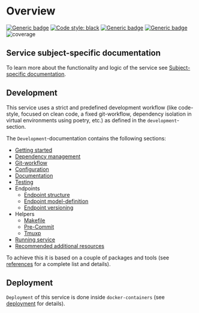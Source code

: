 # Overview

[![Generic badge](https://img.shields.io/badge/Python-3.7-green.svg)](https://shields.io/)
[![Code style: black](https://img.shields.io/badge/code%20style-black-000000.svg)](https://github.com/psf/black)
[![Generic badge](https://img.shields.io/badge/Using-poetry-blue.svg)](https://github.com/sdispater/poetry)
[![Generic badge](https://img.shields.io/badge/Using-PreCommit-grey.svg)](https://pre-commit.com/)
![coverage](apidoc/coverage.svg)


## Service subject-specific documentation

To learn more about the functionality and logic of the service see
[Subject-specific documentation](apidoc/subject_specific_documentation/index.html).


## Development

This service uses a strict and predefined development workflow (like
code-style, focused on clean code, a fixed git-workflow, dependency isolation
in virtual environments using poetry, etc.) as defined in
the `development`-section.

The `Development`-documentation contains the following sections:

* [Getting started](apidoc/development/getting_started/index.html)
* [Dependency management](apidoc/development/dependency_management/index.html)
* [Git-workflow](apidoc/development/git_workflow/index.html)
* [Configuration](apidoc/configuration/index.html)
* [Documentation](apidoc/development/documentation/index.html)
* [Testing](apidoc/development/testing/index.html)
* Endpoints
    * [Endpoint structure](apidoc/development/endpoint_structure/index.html)
    * [Endpoint model-definition](apidoc/development/endpoint_models/index.html)
    * [Endpoint versioning](apidoc/development/versioning/index.html)
* Helpers
    * [Makefile](apidoc/development/helpers/makefile/index.html)
    * [Pre-Commit](apidoc/development/helpers/pre-commit/index.html)
    * [Tmuxp](apidoc/development/helpers/tmuxp/index.html)
* [Running service](apidoc/development/running_service/index.html)
* [Recommended additional resources](apidoc/recommended/index.html)

To achieve this it is based on a couple of packages and tools
(see [references](apidoc/references/index.html) for a complete list and details).


## Deployment

`Deployment` of this service is done inside `docker-containers`
(see [deployment](apidoc/deployment/index.html) for details).
